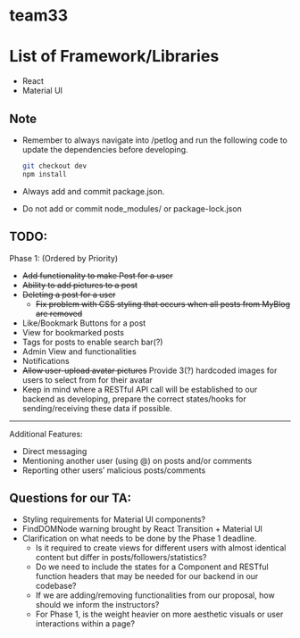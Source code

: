 
# team33

# List of Framework/Libraries
 - React
 - Material UI
 
## Note

- Remember to always navigate into /petlog and run the following code to update the dependencies before developing.
  ```bash
  git checkout dev
  npm install
  ```

- Always add and commit package.json.
- Do not add or commit node_modules/ or package-lock.json

## TODO:

Phase 1: (Ordered by Priority)
-   ~~Add functionality to make Post for a user~~
-   ~~Ability to add pictures to a post~~
-   ~~Deleting a post for a user~~
	- ~~Fix problem with CSS styling that occurs when all posts from MyBlog are removed~~
-   Like/Bookmark Buttons for a post
-   View for bookmarked posts
-   Tags for posts to enable search bar(?)
-   Admin View and functionalities
-   Notifications
-   ~~Allow user-upload avatar pictures~~  Provide 3(?) hardcoded images for users to select from for their avatar
-   Keep in mind where a RESTful API call will be established to our backend as developing, prepare the correct states/hooks for sending/receiving these data if possible.
---
Additional Features:
- Direct messaging
- Mentioning another user (using @) on posts and/or comments
- Reporting other users’ malicious posts/comments

## Questions for our TA:
- Styling requirements for Material UI components?
- FindDOMNode warning brought by React Transition + Material UI
- Clarification on what needs to be done by the Phase 1 deadline.
  - Is it required to create views for different users with almost identical content but differ in posts/followers/statistics?
  - Do we need to include the states for a Component and RESTful function headers that may be needed for our backend in our codebase?
  - If we are adding/removing functionalities from our proposal, how should we inform the instructors?
  - For Phase 1, is the weight heavier on more aesthetic visuals or user interactions within a page?
